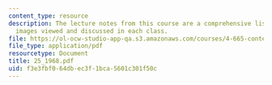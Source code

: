 ```yaml
---
content_type: resource
description: The lecture notes from this course are a comprehensive listing of the
  images viewed and discussed in each class.
file: https://ol-ocw-studio-app-qa.s3.amazonaws.com/courses/4-665-contemporary-architecture-and-critical-debate-spring-2002/f3e3fbf064dbec3f1bca5601c301f50c_25_1968.pdf
file_type: application/pdf
resourcetype: Document
title: 25_1968.pdf
uid: f3e3fbf0-64db-ec3f-1bca-5601c301f50c
---
```

